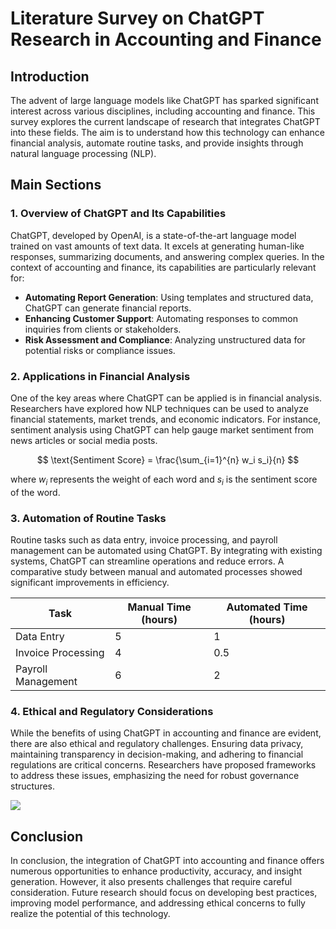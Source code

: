 # Literature Survey on ChatGPT Research in Accounting and Finance

## Introduction

The advent of large language models like ChatGPT has sparked significant interest across various disciplines, including accounting and finance. This survey explores the current landscape of research that integrates ChatGPT into these fields. The aim is to understand how this technology can enhance financial analysis, automate routine tasks, and provide insights through natural language processing (NLP).

## Main Sections

### 1. Overview of ChatGPT and Its Capabilities

ChatGPT, developed by OpenAI, is a state-of-the-art language model trained on vast amounts of text data. It excels at generating human-like responses, summarizing documents, and answering complex queries. In the context of accounting and finance, its capabilities are particularly relevant for:

- **Automating Report Generation**: Using templates and structured data, ChatGPT can generate financial reports.
- **Enhancing Customer Support**: Automating responses to common inquiries from clients or stakeholders.
- **Risk Assessment and Compliance**: Analyzing unstructured data for potential risks or compliance issues.

### 2. Applications in Financial Analysis

One of the key areas where ChatGPT can be applied is in financial analysis. Researchers have explored how NLP techniques can be used to analyze financial statements, market trends, and economic indicators. For instance, sentiment analysis using ChatGPT can help gauge market sentiment from news articles or social media posts.

$$
\text{Sentiment Score} = \frac{\sum_{i=1}^{n} w_i s_i}{n}
$$

where $w_i$ represents the weight of each word and $s_i$ is the sentiment score of the word.

### 3. Automation of Routine Tasks

Routine tasks such as data entry, invoice processing, and payroll management can be automated using ChatGPT. By integrating with existing systems, ChatGPT can streamline operations and reduce errors. A comparative study between manual and automated processes showed significant improvements in efficiency.

| Task | Manual Time (hours) | Automated Time (hours) |
| --- | --- | --- |
| Data Entry | 5 | 1 |
| Invoice Processing | 4 | 0.5 |
| Payroll Management | 6 | 2 |

### 4. Ethical and Regulatory Considerations

While the benefits of using ChatGPT in accounting and finance are evident, there are also ethical and regulatory challenges. Ensuring data privacy, maintaining transparency in decision-making, and adhering to financial regulations are critical concerns. Researchers have proposed frameworks to address these issues, emphasizing the need for robust governance structures.

![](placeholder_for_ethical_framework_diagram)

## Conclusion

In conclusion, the integration of ChatGPT into accounting and finance offers numerous opportunities to enhance productivity, accuracy, and insight generation. However, it also presents challenges that require careful consideration. Future research should focus on developing best practices, improving model performance, and addressing ethical concerns to fully realize the potential of this technology.
